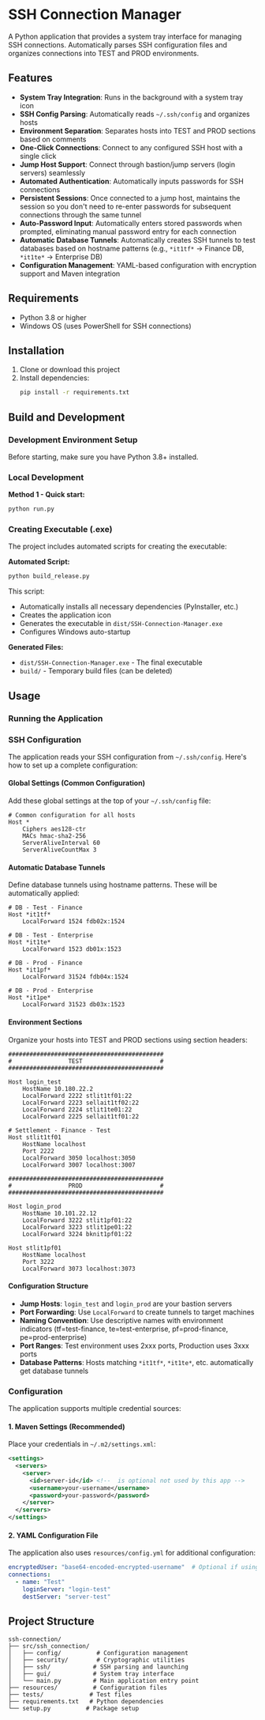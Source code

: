 # SSH Connection Manager

A Python application that provides a system tray interface for managing SSH connections. Automatically parses SSH configuration files and organizes connections into TEST and PROD environments.

## Features

- **System Tray Integration**: Runs in the background with a system tray icon
- **SSH Config Parsing**: Automatically reads `~/.ssh/config` and organizes hosts
- **Environment Separation**: Separates hosts into TEST and PROD sections based on comments
- **One-Click Connections**: Connect to any configured SSH host with a single click
- **Jump Host Support**: Connect through bastion/jump servers (login servers) seamlessly
- **Automated Authentication**: Automatically inputs passwords for SSH connections
- **Persistent Sessions**: Once connected to a jump host, maintains the session so you don't need to re-enter passwords for subsequent connections through the same tunnel
- **Auto-Password Input**: Automatically enters stored passwords when prompted, eliminating manual password entry for each connection
- **Automatic Database Tunnels**: Automatically creates SSH tunnels to test databases based on hostname patterns (e.g., `*it1tf*` → Finance DB, `*it1te*` → Enterprise DB)
- **Configuration Management**: YAML-based configuration with encryption support and Maven integration

## Requirements

- Python 3.8 or higher
- Windows OS (uses PowerShell for SSH connections)

## Installation

1. Clone or download this project
2. Install dependencies:
   ```bash
   pip install -r requirements.txt
   ```

## Build and Development

### Development Environment Setup

Before starting, make sure you have Python 3.8+ installed.


### Local Development

**Method 1 - Quick start:**
```bash
python run.py
```


### Creating Executable (.exe)

The project includes automated scripts for creating the executable:

**Automated Script:**
```bash
python build_release.py
```
This script:
- Automatically installs all necessary dependencies (PyInstaller, etc.)
- Creates the application icon
- Generates the executable in `dist/SSH-Connection-Manager.exe`
- Configures Windows auto-startup


**Generated Files:**
- `dist/SSH-Connection-Manager.exe` - The final executable
- `build/` - Temporary build files (can be deleted)

## Usage

### Running the Application

### SSH Configuration

The application reads your SSH configuration from `~/.ssh/config`. Here's how to set up a complete configuration:

#### Global Settings (Common Configuration)

Add these global settings at the top of your `~/.ssh/config` file:

```ssh
# Common configuration for all hosts
Host *
    Ciphers aes128-ctr
    MACs hmac-sha2-256
    ServerAliveInterval 60
    ServerAliveCountMax 3
```

#### Automatic Database Tunnels

Define database tunnels using hostname patterns. These will be automatically applied:

```ssh
# DB - Test - Finance	
Host *it1tf*
    LocalForward 1524 fdb02x:1524	

# DB - Test - Enterprise
Host *it1te*
    LocalForward 1523 db01x:1523

# DB - Prod - Finance
Host *it1pf*
    LocalForward 31524 fdb04x:1524

# DB - Prod - Enterprise
Host *it1pe*
    LocalForward 31523 db03x:1523
```

#### Environment Sections

Organize your hosts into TEST and PROD sections using section headers:

```ssh
############################################
#                TEST                      #
############################################

Host login_test
    HostName 10.180.22.2
    LocalForward 2222 stlit1tf01:22
    LocalForward 2223 sellait1tf02:22
    LocalForward 2224 stlit1te01:22
    LocalForward 2225 sellait1tf01:22

# Settlement - Finance - Test
Host stlit1tf01
    HostName localhost
    Port 2222
    LocalForward 3050 localhost:3050
    LocalForward 3007 localhost:3007

############################################
#                PROD                      #
############################################

Host login_prod
    HostName 10.101.22.12
    LocalForward 3222 stlit1pf01:22
    LocalForward 3223 stlit1pe01:22
    LocalForward 3224 bknit1pf01:22

Host stlit1pf01
    HostName localhost
    Port 3222
    LocalForward 3073 localhost:3073
```

#### Configuration Structure

- **Jump Hosts**: `login_test` and `login_prod` are your bastion servers
- **Port Forwarding**: Use `LocalForward` to create tunnels to target machines
- **Naming Convention**: Use descriptive names with environment indicators (tf=test-finance, te=test-enterprise, pf=prod-finance, pe=prod-enterprise)
- **Port Ranges**: Test environment uses 2xxx ports, Production uses 3xxx ports
- **Database Patterns**: Hosts matching `*it1tf*`, `*it1te*`, etc. automatically get database tunnels

### Configuration

The application supports multiple credential sources:

#### 1. Maven Settings (Recommended)

Place your credentials in `~/.m2/settings.xml`:

```xml
<settings>
  <servers>
    <server>
      <id>server-id</id> <!--  is optional not used by this app -->
      <username>your-username</username>
      <password>your-password</password>
    </server>
  </servers>
</settings>
```

#### 2. YAML Configuration File

The application also uses `resources/config.yml` for additional configuration:

```yaml
encryptedUser: "base64-encoded-encrypted-username"  # Optional if using Maven
connections:
  - name: "Test"
    loginServer: "login-test"
    destServer: "server-test"
```

## Project Structure

```
ssh-connection/
├── src/ssh_connection/
│   ├── config/          # Configuration management
│   ├── security/        # Cryptographic utilities
│   ├── ssh/            # SSH parsing and launching
│   ├── gui/            # System tray interface
│   └── main.py         # Main application entry point
├── resources/          # Configuration files
├── tests/             # Test files
├── requirements.txt   # Python dependencies
└── setup.py          # Package setup
```
